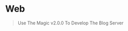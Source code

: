 <!--
 * @Author: INotFound
 * @Date: 2021-01-12 07:49:24
 * @LastEditTime: 2021-01-12 07:50:46
-->
# Web

> Use The Magic v2.0.0 To Develop The Blog Server